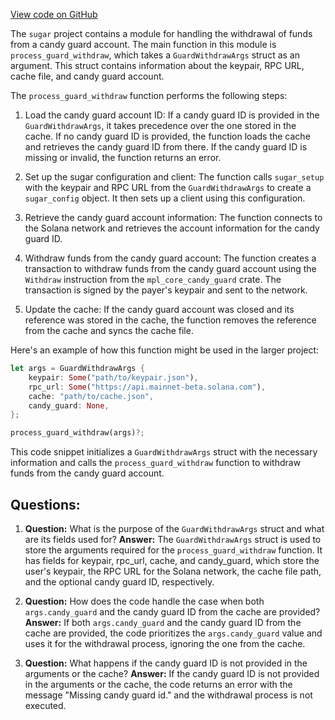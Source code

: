 [View code on GitHub](https://github.com/metaplex-foundation/sugar/src/guard/withdraw.rs)

The `sugar` project contains a module for handling the withdrawal of funds from a candy guard account. The main function in this module is `process_guard_withdraw`, which takes a `GuardWithdrawArgs` struct as an argument. This struct contains information about the keypair, RPC URL, cache file, and candy guard account.

The `process_guard_withdraw` function performs the following steps:

1. Load the candy guard account ID: If a candy guard ID is provided in the `GuardWithdrawArgs`, it takes precedence over the one stored in the cache. If no candy guard ID is provided, the function loads the cache and retrieves the candy guard ID from there. If the candy guard ID is missing or invalid, the function returns an error.

2. Set up the sugar configuration and client: The function calls `sugar_setup` with the keypair and RPC URL from the `GuardWithdrawArgs` to create a `sugar_config` object. It then sets up a client using this configuration.

3. Retrieve the candy guard account information: The function connects to the Solana network and retrieves the account information for the candy guard ID.

4. Withdraw funds from the candy guard account: The function creates a transaction to withdraw funds from the candy guard account using the `Withdraw` instruction from the `mpl_core_candy_guard` crate. The transaction is signed by the payer's keypair and sent to the network.

5. Update the cache: If the candy guard account was closed and its reference was stored in the cache, the function removes the reference from the cache and syncs the cache file.

Here's an example of how this function might be used in the larger project:

```rust
let args = GuardWithdrawArgs {
    keypair: Some("path/to/keypair.json"),
    rpc_url: Some("https://api.mainnet-beta.solana.com"),
    cache: "path/to/cache.json",
    candy_guard: None,
};

process_guard_withdraw(args)?;
```

This code snippet initializes a `GuardWithdrawArgs` struct with the necessary information and calls the `process_guard_withdraw` function to withdraw funds from the candy guard account.

## Questions:

1. **Question:** What is the purpose of the `GuardWithdrawArgs` struct and what are its fields used for?
   **Answer:** The `GuardWithdrawArgs` struct is used to store the arguments required for the `process_guard_withdraw` function. It has fields for keypair, rpc_url, cache, and candy_guard, which store the user's keypair, the RPC URL for the Solana network, the cache file path, and the optional candy guard ID, respectively.

2. **Question:** How does the code handle the case when both `args.candy_guard` and the candy guard ID from the cache are provided?
   **Answer:** If both `args.candy_guard` and the candy guard ID from the cache are provided, the code prioritizes the `args.candy_guard` value and uses it for the withdrawal process, ignoring the one from the cache.

3. **Question:** What happens if the candy guard ID is not provided in the arguments or the cache?
   **Answer:** If the candy guard ID is not provided in the arguments or the cache, the code returns an error with the message "Missing candy guard id." and the withdrawal process is not executed.
